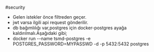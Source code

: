 #security
- Gelen istekler önce filtreden geçer.
- jwt varsa ilgili api request gönderilir.
- db bağımlılığı var,postgres için docker-postgres ayağa kaldırılmalı.Aşağıdaki gibi;
- docker run --name tsmd-postgres -e POSTGRES_PASSWORD=MYPASSWD -d -p 5432:5432 postgres